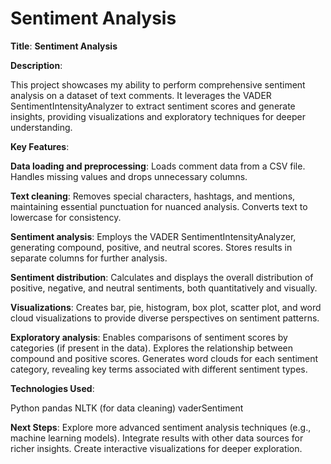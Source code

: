 # Sentiment Analysis

**Title**: **Sentiment Analysis**

**Description**:

This project showcases my ability to perform comprehensive sentiment analysis on a dataset of text comments. It leverages the VADER SentimentIntensityAnalyzer to extract sentiment scores and generate insights, providing visualizations and exploratory techniques for deeper understanding.

**Key Features**:

**Data loading and preprocessing**:
Loads comment data from a CSV file.
Handles missing values and drops unnecessary columns.

**Text cleaning**:
Removes special characters, hashtags, and mentions, maintaining essential punctuation for nuanced analysis.
Converts text to lowercase for consistency.

**Sentiment analysis**:
Employs the VADER SentimentIntensityAnalyzer, generating compound, positive, and neutral scores.
Stores results in separate columns for further analysis.

**Sentiment distribution**:
Calculates and displays the overall distribution of positive, negative, and neutral sentiments, both quantitatively and visually.

**Visualizations**:
Creates bar, pie, histogram, box plot, scatter plot, and word cloud visualizations to provide diverse perspectives on sentiment patterns.

**Exploratory analysis**:
Enables comparisons of sentiment scores by categories (if present in the data).
Explores the relationship between compound and positive scores.
Generates word clouds for each sentiment category, revealing key terms associated with different sentiment types.

**Technologies Used**:

Python
pandas
NLTK (for data cleaning)
vaderSentiment

**Next Steps**:
Explore more advanced sentiment analysis techniques (e.g., machine learning models).
Integrate results with other data sources for richer insights.
Create interactive visualizations for deeper exploration.
